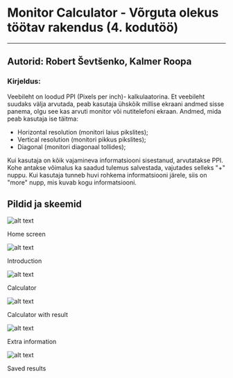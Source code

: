 # Monitor Calculator - Võrguta olekus töötav rakendus (4. kodutöö)
---
## Autorid: Robert Ševtšenko, Kalmer Roopa
### Kirjeldus:
Veebileht on loodud PPI (Pixels per inch)- kalkulaatorina. Et veebileht suudaks välja arvutada, peab kasutaja ühskõik millise ekraani andmed sisse panema, olgu see kas arvuti monitor või nutitelefoni ekraan.
Andmed, mida peab kasutaja ise täitma:
* Horizontal resolution (monitori laius pikslites);
* Vertical resolution (monitori pikkus pikslites);
* Diagonal (monitori diagonaal tollides);

Kui kasutaja on kõik vajamineva informatsiooni sisestanud, arvutatakse PPI. Kohe antakse võimalus ka saadud tulemus salvestada, vajutades selleks "+" nuppu. Kui kasutaja tunneb huvi rohkema informatsiooni järele, siis on "more" nupp, mis kuvab kogu informatsiooni.

## Pildid ja skeemid
![alt text][screen1]

[screen1]: https://github.com/RobertShev/4.ea-kodutoo/blob/master/screen/screen1.PNG "Home screen"

Home screen

![alt text][screen2]

[screen2]: https://github.com/RobertShev/4.ea-kodutoo/blob/master/screen/screen2.PNG "Introduction"

Introduction

![alt text][screen3]

[screen3]: https://github.com/RobertShev/4.ea-kodutoo/blob/master/screen/screen3.PNG "Calculator"

Calculator

![alt text][screen3-result]

[screen3-result]: https://github.com/RobertShev/4.ea-kodutoo/blob/master/screen/screen3.PNG "Calculator with result"

Calculator with result

![alt text][screen4]

[screen4]: https://github.com/RobertShev/4.ea-kodutoo/blob/master/screen/screen4.PNG "Extra information"

Extra information

![alt text][screen5]

[screen5]: https://github.com/RobertShev/4.ea-kodutoo/blob/master/screen/screen5.PNG "Saved results"

Saved results